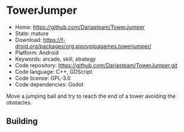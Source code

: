 # TowerJumper

- Home: https://github.com/Dariasteam/TowerJumper
- State: mature
- Download: https://f-droid.org/packages/org.pipoypipagames.towerjumper/
- Platform: Android
- Keywords: arcade, skill, strategy
- Code repository: https://github.com/Dariasteam/TowerJumper.git
- Code language: C++, GDScript
- Code license: GPL-3.0
- Code dependencies: Godot

Move a jumping ball and try to reach the end of a tower avoiding the obstacles.

## Building
